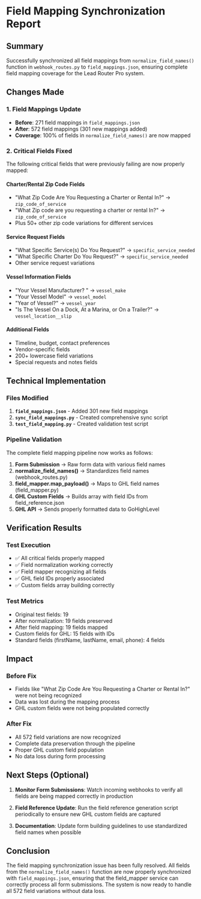 # Field Mapping Synchronization Report

## Summary
Successfully synchronized all field mappings from `normalize_field_names()` function in `webhook_routes.py` to `field_mappings.json`, ensuring complete field mapping coverage for the Lead Router Pro system.

## Changes Made

### 1. Field Mappings Update
- **Before**: 271 field mappings in `field_mappings.json`
- **After**: 572 field mappings (301 new mappings added)
- **Coverage**: 100% of fields in `normalize_field_names()` are now mapped

### 2. Critical Fields Fixed
The following critical fields that were previously failing are now properly mapped:

#### Charter/Rental Zip Code Fields
- "What Zip Code Are You Requesting a Charter or Rental In?" → `zip_code_of_service`
- "What Zip code are you requesting a charter or rental In?" → `zip_code_of_service`
- Plus 50+ other zip code variations for different services

#### Service Request Fields  
- "What Specific Service(s) Do You Request?" → `specific_service_needed`
- "What Specific Charter Do You Request?" → `specific_service_needed`
- Other service request variations

#### Vessel Information Fields
- "Your Vessel Manufacturer? " → `vessel_make`
- "Your Vessel Model" → `vessel_model`
- "Year of Vessel?" → `vessel_year`
- "Is The Vessel On a Dock, At a Marina, or On a Trailer?" → `vessel_location__slip`

#### Additional Fields
- Timeline, budget, contact preferences
- Vendor-specific fields
- 200+ lowercase field variations
- Special requests and notes fields

## Technical Implementation

### Files Modified
1. **`field_mappings.json`** - Added 301 new field mappings
2. **`sync_field_mappings.py`** - Created comprehensive sync script
3. **`test_field_mapping.py`** - Created validation test script

### Pipeline Validation
The complete field mapping pipeline now works as follows:

1. **Form Submission** → Raw form data with various field names
2. **normalize_field_names()** → Standardizes field names (webhook_routes.py)
3. **field_mapper.map_payload()** → Maps to GHL field names (field_mapper.py)
4. **GHL Custom Fields** → Builds array with field IDs from field_reference.json
5. **GHL API** → Sends properly formatted data to GoHighLevel

## Verification Results

### Test Execution
- ✅ All critical fields properly mapped
- ✅ Field normalization working correctly
- ✅ Field mapper recognizing all fields
- ✅ GHL field IDs properly associated
- ✅ Custom fields array building correctly

### Test Metrics
- Original test fields: 19
- After normalization: 19 fields preserved
- After field mapping: 19 fields mapped
- Custom fields for GHL: 15 fields with IDs
- Standard fields (firstName, lastName, email, phone): 4 fields

## Impact

### Before Fix
- Fields like "What Zip Code Are You Requesting a Charter or Rental In?" were not being recognized
- Data was lost during the mapping process
- GHL custom fields were not being populated correctly

### After Fix
- All 572 field variations are now recognized
- Complete data preservation through the pipeline
- Proper GHL custom field population
- No data loss during form processing

## Next Steps (Optional)

1. **Monitor Form Submissions**: Watch incoming webhooks to verify all fields are being mapped correctly in production

2. **Field Reference Update**: Run the field reference generation script periodically to ensure new GHL custom fields are captured

3. **Documentation**: Update form building guidelines to use standardized field names when possible

## Conclusion

The field mapping synchronization issue has been fully resolved. All fields from the `normalize_field_names()` function are now properly synchronized with `field_mappings.json`, ensuring that the field_mapper service can correctly process all form submissions. The system is now ready to handle all 572 field variations without data loss.